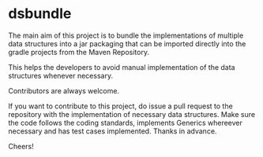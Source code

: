 # dsbundle

The main aim of this project is to bundle the implementations of multiple data structures into a jar packaging that can be imported directly into the gradle projects from the Maven Repository.

This helps the developers to avoid manual implementation of the data structures whenever necessary.

Contributors are always welcome.

If you want to contribute to this project, do issue a pull request to the repository with the implementation of necessary data structures. Make sure the code follows the coding standards, implements Generics whereever necessary and has test cases implemented. Thanks in advance.

Cheers!